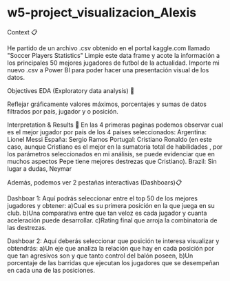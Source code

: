 # w5-project_visualizacion_Alexis 

Context 📋

He partido de un archivo .csv obtenido en el portal kaggle.com llamado "Soccer Players Statistics"
Limpie este data frame y acote la información a los principales 50 mejores jugadores de futbol de la actualidad.
Importe mi nuevo .csv a Power BI para poder hacer una presentación visual de los datos.
    

Objectives EDA (Exploratory data analysis) 🥅


Reflejar gráficamente valores máximos, porcentajes y sumas de datos filtrados por país, jugador y o posición.


Interpretation & Results 🔦
En las 4 primeras paginas podemos observar cual es el mejor jugador por pais de los 4 países seleccionados:
Argentina: Lionel Messi
España: Sergio Ramos
Portugal: Cristiano Ronaldo (en este caso, aunque Cristiano es el mejor en la sumatoria total de habilidades , por los parámetros  seleccionados en mi análisis, se puede evidenciar que en muchos aspectos Pepe tiene mejores destrezas que Cristiano). 
Brazil: Sin lugar a dudas, Neymar 


Además, podemos ver 2 pestañas interactivas (Dashboars)📋


Dashboar 1: 
Aquí podrás seleccionar entre el top 50 de los mejores jugadores y obtener:
a)Cual es su primera posición en la que juega en su club.
b)Una comparativa entre que tan veloz es cada jugador y cuanta aceleración puede desarrollar.
c)Rating final que arroja la combinatoria de las destrezas.


Dashboar 2:
Aquí deberás seleccionar que posición te interesa visualizar y obtendrás:
a)Un eje que analiza la relación que hay en cada posición por que tan agresivos son y que tanto control del balón poseen,
b)Un porcentaje de las barridas que ejecutan los jugadores que se desempeñan en cada una de las posiciones.
